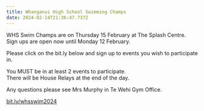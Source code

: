 ```yaml
---
title: Whanganui High School Swimming Champs
date: 2024-02-14T21:36:47.737Z
---
```

WHS Swim Champs are on Thursday 15 February at The Splash Centre. Sign ups are open now until Monday 12 February.  

Please click on the bit.ly below and sign up to events you wish to participate in.  

You MUST be in at least 2 events to participate.  
There will be House Relays at the end of the day.

Any questions please see Mrs Murphy in Te Wehi Gym Office.  

[bit.ly/whsswim2024](https://docs.google.com/forms/d/e/1FAIpQLSfGkXPxgV0WmO5KJC9QLOq-EVODX3FRztsBo7J7ZwNpqy5Seg/viewform)